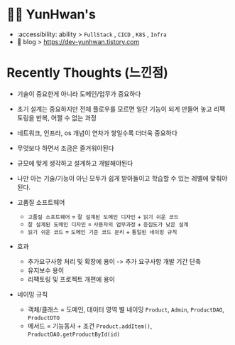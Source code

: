 #  👨‍💼 YunHwan's
 - :accessibility: ability > `FullStack` , `CICD` , `K8S` , `Infra`
 - 📄 blog > https://dev-yunhwan.tistory.com

# Recently Thoughts (느낀점)
- 기술이 중요한게 아니라 도메인/업무가 중요하다
- 초기 설계는 중요하지만 전체 플로우를 모르면 일단 기능이 되게 만들어 놓고 리팩토링을 반복, 어쩔 수 없는 과정
- 네트워크, 인프라, os 개념이 연차가 쌓일수록 더더욱 중요하다
- 무엇보다 하면서 조금은 즐거워야된다
- 규모에 맞게 생각하고 설계하고 개발해야된다
- 나만 아는 기술/기능이 아닌 모두가 쉽게 받아들이고 학습할 수 있는 레벨에 맞춰야된다.
- 고품질 소프트웨어
    -  `고품질 소프트웨어` = `잘 설계된 도메인 디자인` + `읽기 쉬운 코드`
    -  `잘 설계된 도메인 디자인` = `사용자의 업무과정` + `응집도가 낮은 설계`
    -  `읽기 쉬운 코드` = `도메인 기준 코드 분리` + `통일된 네이밍 규칙`
-  효과
    - 추가요구사항 처리 및 확장에 용이 -> 추가 요구사항 개발 기간 단축
    - 유지보수 용이
    - 리팩토링 및 프로젝트 개편에 용이

-   네이밍 규칙
    - 객체/클래스 = 도메인, 데이터 영역 별 네이밍 `Product`, `Admin`, `ProductDAO`, `ProductDTO`
    - 메서드 = 기능동사 + 조건  `Product.addItem()`, `ProductDAO.getProductById(id)`
